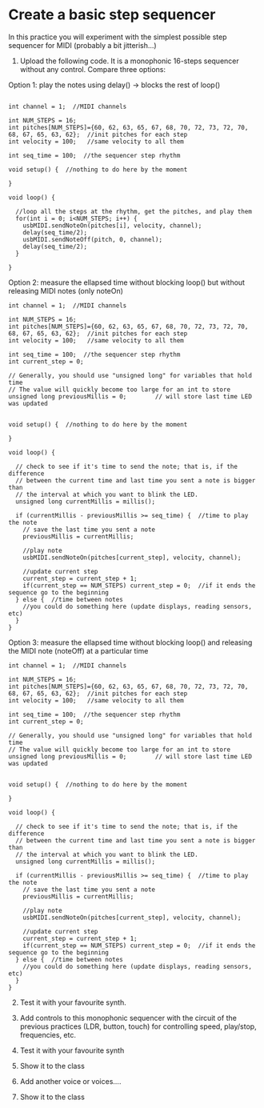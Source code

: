 # Create a basic step sequencer

In this practice you will experiment with the simplest possible step sequencer for MIDI (probably a bit jitterish...)

1) Upload the following code. It is a monophonic 16-steps sequencer without any control. Compare three options:

Option 1: play the notes using delay() -> blocks the rest of loop()
```

int channel = 1;  //MIDI channels

int NUM_STEPS = 16;
int pitches[NUM_STEPS]={60, 62, 63, 65, 67, 68, 70, 72, 73, 72, 70, 68, 67, 65, 63, 62};  //init pitches for each step
int velocity = 100;   //same velocity to all them

int seq_time = 100;  //the sequencer step rhythm

void setup() {  //nothing to do here by the moment

}

void loop() {

  //loop all the steps at the rhythm, get the pitches, and play them
  for(int i = 0; i<NUM_STEPS; i++) {
    usbMIDI.sendNoteOn(pitches[i], velocity, channel);
    delay(seq_time/2);
    usbMIDI.sendNoteOff(pitch, 0, channel);
    delay(seq_time/2);
  }

}
```
Option 2: measure the ellapsed time without blocking loop() but without releasing MIDI notes (only noteOn)

```
int channel = 1;  //MIDI channels

int NUM_STEPS = 16;
int pitches[NUM_STEPS]={60, 62, 63, 65, 67, 68, 70, 72, 73, 72, 70, 68, 67, 65, 63, 62};  //init pitches for each step
int velocity = 100;   //same velocity to all them

int seq_time = 100;  //the sequencer step rhythm
int current_step = 0;

// Generally, you should use "unsigned long" for variables that hold time
// The value will quickly become too large for an int to store
unsigned long previousMillis = 0;        // will store last time LED was updated


void setup() {  //nothing to do here by the moment

}

void loop() {

  // check to see if it's time to send the note; that is, if the difference
  // between the current time and last time you sent a note is bigger than
  // the interval at which you want to blink the LED.
  unsigned long currentMillis = millis();

  if (currentMillis - previousMillis >= seq_time) {  //time to play the note
    // save the last time you sent a note
    previousMillis = currentMillis;
    
    //play note 
    usbMIDI.sendNoteOn(pitches[current_step], velocity, channel);
    
    //update current step
    current_step = current_step + 1;
    if(current_step == NUM_STEPS) current_step = 0;  //if it ends the sequence go to the beginning  
  } else {  //time between notes
    //you could do something here (update displays, reading sensors, etc)
  }
}

```
Option 3: measure the ellapsed time without blocking loop() and releasing the MIDI note (noteOff) at a particular time

```
int channel = 1;  //MIDI channels

int NUM_STEPS = 16;
int pitches[NUM_STEPS]={60, 62, 63, 65, 67, 68, 70, 72, 73, 72, 70, 68, 67, 65, 63, 62};  //init pitches for each step
int velocity = 100;   //same velocity to all them

int seq_time = 100;  //the sequencer step rhythm
int current_step = 0;

// Generally, you should use "unsigned long" for variables that hold time
// The value will quickly become too large for an int to store
unsigned long previousMillis = 0;        // will store last time LED was updated


void setup() {  //nothing to do here by the moment

}

void loop() {

  // check to see if it's time to send the note; that is, if the difference
  // between the current time and last time you sent a note is bigger than
  // the interval at which you want to blink the LED.
  unsigned long currentMillis = millis();

  if (currentMillis - previousMillis >= seq_time) {  //time to play the note
    // save the last time you sent a note
    previousMillis = currentMillis;
    
    //play note 
    usbMIDI.sendNoteOn(pitches[current_step], velocity, channel);
    
    //update current step
    current_step = current_step + 1;
    if(current_step == NUM_STEPS) current_step = 0;  //if it ends the sequence go to the beginning  
  } else {  //time between notes
    //you could do something here (update displays, reading sensors, etc)
  }
}

```

2) Test it with your favourite synth. 
  
3) Add controls to this monophonic sequencer with the circuit of the previous practices (LDR, button, touch) for controlling speed, play/stop, frequencies, etc. 

4) Test it with your favourite synth

5) Show it to the class

6) Add another voice or voices....

7) Show it to the class
